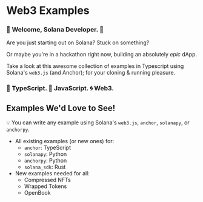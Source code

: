 # Web3 Examples

### :space_invader: Welcome, Solana Developer. :space_invader:

Are you just starting out on Solana? Stuck on something?

Or maybe you're in a hackathon right now, building an absolutely _epic_ dApp.

Take a look at this awesome collection of examples in Typescript using Solana's
`web3.js` (and Anchor); for your cloning & running pleasure.

### :large_blue_diamond: TypeScript. :large_orange_diamond: JavaScript. :cyclone: Web3.

## Examples We'd Love to See!

💡 You can write any example using Solana's `web3.js`, `anchor`, `solanapy`, or `anchorpy`.   
   

* All existing examples (or new ones) for:
    * `anchor`: TypeScript
    * `solanapy`: Python
    * `anchorpy`: Python
    * `solana_sdk`: Rust
* New examples needed for all:
    * Compressed NFTs
    * Wrapped Tokens
    * OpenBook
